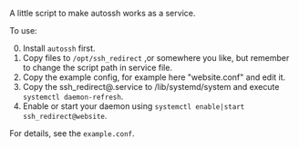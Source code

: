 A little script to make autossh works as a service.

To use:

0. Install `autossh` first.
1. Copy files to `/opt/ssh_redirect` ,or somewhere you like, but remember to change the script path in service file.
2. Copy the example config, for example here "website.conf" and edit it.
3. Copy the ssh_redirect@.service to /lib/systemd/system and execute `systemctl daemon-refresh`.
4. Enable or start your daemon using `systemctl enable|start ssh_redirect@website`.

For details, see the `example.conf`.
